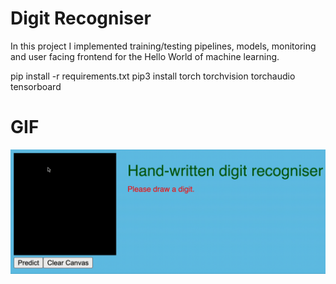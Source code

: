 # Digit Recogniser

In this project I implemented training/testing pipelines, models, monitoring and user facing frontend for the Hello World of machine learning.


pip install -r requirements.txt
pip3 install torch torchvision torchaudio tensorboard

# GIF

![](https://github.com/mkacki98/digit-recogniser-app/blob/main/digit-recogniser-demo.gif)


